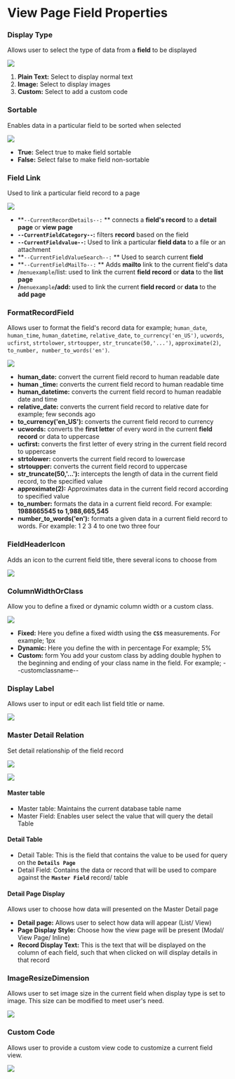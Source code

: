 # View Page Field Properties

### **Display Type**

Allows user to select the type of data from a **field** to be displayed

![](<../../../.gitbook/assets/View Page FieldProperties DisplayType.png>)

1. **Plain Text:** Select to display normal text
2. **Image:** Select to display images
3. **Custom:** Select to add a custom code

### **Sortable**

Enables data in a particular field to be sorted when selected

![](<../../../.gitbook/assets/View Page FieldProperties Sortable.png>)

* **True:** Select true to make field sortable
* **False:** Select false to make field non-sortable&#x20;

### **Field Link**

Used to link a particular field record to a page

![](<../../../.gitbook/assets/View Page FieldProperties Field Link.png>)

* **`--CurrentRecordDetails--:` ** connects a **field's record** to a **detail page** or **view page**
* **`--CurrentFieldCategory--`:** filters **record** based on the field
* **`--CurrentFieldvalue--`:** Used to link a particular **field data** to a file or an attachment
* **`--CurrentFieldValueSearch--:` ** Used to search current **field**&#x20;
* **`--CurrentFieldMailTo--:` ** Adds **mailto** link to the current field's data
* /`menuexample`/list: used to link the current **field record** or **data** to the **list page**
* **/**`menuexample`**/**add**:** used to link the current **field record** or **data** to the **add page**

### **FormatRecordField**

Allows user to format the field's record data for example; `human_date`, `human_time`, `human_datetime`, `relative_date`, `to_currency('en_US')`, `ucwords`, `ucfirst`, `strtolower`, `strtoupper`, `str_truncate(50,'...')`, `approximate(2)`, `to_number, number_to_words('en')`.

![](<../../../.gitbook/assets/View Page FieldProperties FormatRecordField.png>)

* **human\_date:** convert the current field record to human readable date
* **human \_time:** converts the current field record to human readable time
* **human\_datetime:** converts the current field record to human readable date and time
* **relative\_date:** converts the current field record to relative date for example; few seconds ago
* **to\_currency('en\_US'):** converts the current field record to currency
* **ucwords:** converts the **first lette**r of every word in the current **field** **record** or data to uppercase
* **ucfirst:** converts the first letter of every string in the current field record to uppercase
* **strtolower:** converts the current field record to lowercase
* **strtoupper:** converts the current field record to uppercase
* **str\_truncate(50,'...'):** intercepts the length of data in the current field record, to the specified value &#x20;
* **approximate(2):** Approximates data in the current field record according to specified value
* **to\_number:** formats the data in a current field record. For example: **1988665545 to 1,988,665,545**&#x20;
* **number\_to\_words('en'):** formats a given data in a current field record to words. For example: 1 2 3 4 to one two three four

### **FieldHeaderIcon**

Adds an icon to the current field title, there several icons to choose from

![](<../../../.gitbook/assets/ListPage ColumnWidthOrClass.png>)



### **ColumnWidthOrClass**

Allow you to define a fixed or dynamic column width or a custom class.

![](<../../../.gitbook/assets/View Page FieldProperties ColumnWidthOrClass.png>)

* **Fixed:** Here you define a fixed width using the **`CSS`** measurements. For example; 1px
* **Dynamic:** Here you define the with in percentage For example; 5%
* **Custom:** form You add your custom class by adding double hyphen to the beginning and ending of your class name in the field. For example; --customclassname--

### **Display Label**

Allows user to input or edit each list field title or name.

![](<../../../.gitbook/assets/View Page FieldProperties Display Label.png>)

### **Master Detail Relation**

Set detail relationship of the field record

![](<../../../.gitbook/assets/View Page FieldProperties Master Detail Relation.png>)

![](<../../../.gitbook/assets/Master Detail Relation.png>)



#### Master table

* Master table: Maintains the current database table name&#x20;
* Master Field: Enables user select the value that will query the detail Table

#### Detail Table

* Detail Table: This is the field that contains the value to be used for query on the **`Details Page`**
* Detail Field: Contains the data or record that will be used to compare against the **`Master Field`** record/ table

#### **Detail Page Display**

Allows user to choose how data will presented on the Master Detail page

* **Detail page:** Allows user to select how data will appear (List/ View)
* **Page Display Style:** Choose how the view page will be present (Modal/ View Page/ Inline)
* **Record Display Text:** This is the text that will be displayed on the column of each field, such that when clicked on will display details in that record

### **ImageResizeDimension**

Allows user to set image size in the current field when display type is set to image. This size can be modified to meet user's need.

![](<../../../.gitbook/assets/View Page FieldProperties ImageResizeDimenssion.png>)

### **Custom Code**

Allows user to provide a custom view code to customize a current field view.

![](<../../../.gitbook/assets/View Page FieldProperties CustomCode.png>)
